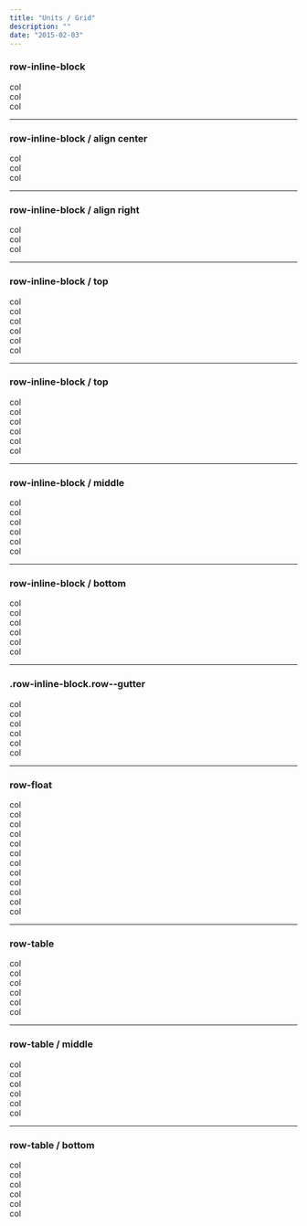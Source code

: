 ```yaml
---
title: "Units / Grid"
description: ""
date: "2015-02-03"
---
```


<div class="container test-container">
  <h3>row-inline-block</h3>
  <div class="row-inline-block">
    <div class="col test-row-col t-bs-6of12 t-xs-4of12 t-sm-3of12 t-md-2of12 t-lg-2of12">
      col
    </div>
    <div class="col test-row-col t-bs-6of12 t-xs-4of12 t-sm-3of12 t-md-2of12 t-lg-2of12">
      col
    </div>
    <div class="col test-row-col t-bs-6of12 t-xs-4of12 t-sm-3of12 t-md-2of12 t-lg-2of12">
      col
    </div>
  </div>
</div>

<hr>

<div class="container test-container">
  <h3>row-inline-block / align center</h3>
  <div class="row-inline-block row--center">
    <div class="col test-row-col t-bs-6of12 t-xs-4of12 t-sm-3of12 t-md-2of12 t-lg-2of12">
      col
    </div>
    <div class="col test-row-col t-bs-6of12 t-xs-4of12 t-sm-3of12 t-md-2of12 t-lg-2of12">
      col
    </div>
    <div class="col test-row-col t-bs-6of12 t-xs-4of12 t-sm-3of12 t-md-2of12 t-lg-2of12">
      col
    </div>
  </div>
</div>

<hr>

<div class="container test-container">
  <h3>row-inline-block / align right</h3>
  <div class="row-inline-block row--right">
    <div class="col test-row-col t-bs-6of12 t-xs-4of12 t-sm-3of12 t-md-2of12 t-lg-2of12">
      col
    </div>
    <div class="col test-row-col t-bs-6of12 t-xs-4of12 t-sm-3of12 t-md-2of12 t-lg-2of12">
      col
    </div>
    <div class="col test-row-col t-bs-6of12 t-xs-4of12 t-sm-3of12 t-md-2of12 t-lg-2of12">
      col
    </div>
  </div>
</div>

<hr>

<div class="container-full test-container">
  <h3>row-inline-block / top</h3>
  <div class="row-inline-block">
    <div class="col test-row-col t-bs-6of12 t-xs-4of12 t-sm-3of12 t-md-2of12 t-lg-2of12">
      col
    </div>
    <div class="col test-row-col t-bs-6of12 t-xs-4of12 t-sm-3of12 t-md-2of12 t-lg-2of12">
      col
    </div>
    <div class="col test-row-col test-row-col--height t-bs-6of12 t-xs-4of12 t-sm-3of12 t-md-2of12 t-lg-2of12">
      col
    </div>
    <div class="col test-row-col t-bs-6of12 t-xs-4of12 t-sm-3of12 t-md-2of12 t-lg-2of12">
      col
    </div>
    <div class="col test-row-col t-bs-6of12 t-xs-4of12 t-sm-3of12 t-md-2of12 t-lg-2of12">
      col
    </div>
    <div class="col test-row-col t-bs-6of12 t-xs-4of12 t-sm-3of12 t-md-2of12 t-lg-2of12">
      col
    </div>
  </div>
</div>

<hr>

<div class="container test-container">
  <h3>row-inline-block / top</h3>
  <div class="row-inline-block">
    <div class="col test-row-col t-bs-6of12 t-xs-4of12 t-sm-3of12 t-md-2of12 t-lg-2of12">
      col
    </div>
    <div class="col test-row-col t-bs-6of12 t-xs-4of12 t-sm-3of12 t-md-2of12 t-lg-2of12">
      col
    </div>
    <div class="col test-row-col test-row-col--height t-bs-6of12 t-xs-4of12 t-sm-3of12 t-md-2of12 t-lg-2of12">
      col
    </div>
    <div class="col test-row-col t-bs-6of12 t-xs-4of12 t-sm-3of12 t-md-2of12 t-lg-2of12">
      col
    </div>
    <div class="col test-row-col t-bs-6of12 t-xs-4of12 t-sm-3of12 t-md-2of12 t-lg-2of12">
      col
    </div>
    <div class="col test-row-col t-bs-6of12 t-xs-4of12 t-sm-3of12 t-md-2of12 t-lg-2of12">
      col
    </div>
  </div>
</div>

<hr>

<div class="container test-container">
  <h3>row-inline-block / middle</h3>
  <div class="row-inline-block row--middle">
    <div class="col test-row-col t-bs-6of12 t-xs-4of12 t-sm-3of12 t-md-2of12 t-lg-2of12">
      col
    </div>
    <div class="col test-row-col t-bs-6of12 t-xs-4of12 t-sm-3of12 t-md-2of12 t-lg-2of12">
      col
    </div>
    <div class="col test-row-col test-row-col--height t-bs-6of12 t-xs-4of12 t-sm-3of12 t-md-2of12 t-lg-2of12">
      col
    </div>
    <div class="col test-row-col t-bs-6of12 t-xs-4of12 t-sm-3of12 t-md-2of12 t-lg-2of12">
      col
    </div>
    <div class="col test-row-col t-bs-6of12 t-xs-4of12 t-sm-3of12 t-md-2of12 t-lg-2of12">
      col
    </div>
    <div class="col test-row-col t-bs-6of12 t-xs-4of12 t-sm-3of12 t-md-2of12 t-lg-2of12">
      col
    </div>
  </div>
</div>

<hr>

<div class="container test-container">
  <h3>row-inline-block / bottom</h3>
  <div class="row-inline-block row--bottom">
    <div class="col test-row-col t-bs-6of12 t-xs-4of12 t-sm-3of12 t-md-2of12 t-lg-2of12">
      col
    </div>
    <div class="col test-row-col t-bs-6of12 t-xs-4of12 t-sm-3of12 t-md-2of12 t-lg-2of12">
      col
    </div>
    <div class="col test-row-col test-row-col--height t-bs-6of12 t-xs-4of12 t-sm-3of12 t-md-2of12 t-lg-2of12">
      col
    </div>
    <div class="col test-row-col t-bs-6of12 t-xs-4of12 t-sm-3of12 t-md-2of12 t-lg-2of12">
      col
    </div>
    <div class="col test-row-col t-bs-6of12 t-xs-4of12 t-sm-3of12 t-md-2of12 t-lg-2of12">
      col
    </div>
    <div class="col test-row-col t-bs-6of12 t-xs-4of12 t-sm-3of12 t-md-2of12 t-lg-2of12">
      col
    </div>
  </div>
</div>

<hr>

<div class="container test-container">
  <h3>.row-inline-block.row--gutter</h3>
  <div class="row-inline-block row--gutter">
    <div class=" col test-row-col t-bs-3of12 t-xs-4of12 t-sm-6of12 t-md-2of12 t-lg-2of12">
      col
    </div>
    <div class="col test-row-col t-bs-3of12 t-xs-4of12 t-sm-6of12 t-md-2of12 t-lg-2of12">
      col
    </div>
    <div class="col test-row-col test-row-col--height t-bs-3of12 t-xs-4of12 t-sm-6of12 t-md-2of12 t-lg-2of12">
      col
    </div>
    <div class="col test-row-col t-bs-3of12 t-xs-4of12 t-sm-6of12 t-md-2of12 t-lg-2of12">
      col
    </div>
    <div class="col test-row-col t-bs-3of12 t-xs-4of12 t-sm-6of12 t-md-2of12 t-lg-2of12">
      col
    </div>
    <div class="col test-row-col t-bs-3of12 t-xs-4of12 t-sm-6of12 t-md-2of12 t-lg-2of12">
      col
    </div>
  </div>
</div>

<hr>

<div class="container test-container">
  <h3>row-float</h3>
  <div class="row-float">
    <div class="col test-row-col t-bs-6of12 t-xs-4of12 t-sm-3of12 t-md-2of12 t-lg-2of12">
      col
    </div>
    <div class="col test-row-col t-bs-6of12 t-xs-4of12 t-sm-3of12 t-md-2of12 t-lg-2of12">
      col
    </div>
    <div class="col test-row-col t-bs-6of12 t-xs-4of12 t-sm-3of12 t-md-2of12 t-lg-2of12">
      col
    </div>
    <div class="col test-row-col t-bs-6of12 t-xs-4of12 t-sm-3of12 t-md-2of12 t-lg-2of12">
      col
    </div>
    <div class="col test-row-col t-bs-6of12 t-xs-4of12 t-sm-3of12 t-md-2of12 t-lg-2of12">
      col
    </div>
    <div class="col test-row-col--height test-row-col t-bs-6of12 t-xs-4of12 t-sm-3of12 t-md-2of12 t-lg-2of12">
      col
    </div>
    <div class="col test-row-col t-bs-6of12 t-xs-4of12 t-sm-3of12 t-md-2of12 t-lg-2of12">
      col
    </div>
    <div class="col test-row-col t-bs-6of12 t-xs-4of12 t-sm-3of12 t-md-2of12 t-lg-2of12">
      col
    </div>
    <div class="col test-row-col t-bs-6of12 t-xs-4of12 t-sm-3of12 t-md-2of12 t-lg-2of12">
      col
    </div>
    <div class="col test-row-col t-bs-6of12 t-xs-4of12 t-sm-3of12 t-md-2of12 t-lg-2of12">
      col
    </div>
    <div class="col test-row-col t-bs-6of12 t-xs-4of12 t-sm-3of12 t-md-2of12 t-lg-2of12">
      col
    </div>
    <div class="col test-row-col t-bs-6of12 t-xs-4of12 t-sm-3of12 t-md-2of12 t-lg-2of12">
      col
    </div>
  </div>
</div>

<hr>

<div class="container test-container">
  <h3>row-table</h3>
  <div class="row-table">
    <div class="col test-row-col t-xs-2of12">
      col
    </div>
    <div class="col test-row-col t-xs-2of12">
      col
    </div>
    <div class="col test-row-col--height test-row-col t-xs-2of12">
      col
    </div>
    <div class="col test-row-col t-xs-2of12">
      col
    </div>
    <div class="col test-row-col t-xs-2of12">
      col
    </div>
    <div class="col test-row-col t-xs-2of12">
      col
    </div>
  </div>
</div>

<hr>

<div class="container test-container">
  <h3>row-table / middle</h3>
  <div class="row-table row--middle">
    <div class="col test-row-col t-xs-2of12">
      col
    </div>
    <div class="col test-row-col t-xs-2of12">
      col
    </div>
    <div class="col test-row-col t-xs-2of12">
      col
    </div>
    <div class="col test-row-col test-row-col--height t-xs-2of12">
      col
    </div>
    <div class="col test-row-col t-xs-2of12">
      col
    </div>
    <div class="col test-row-col t-xs-2of12">
      col
    </div>
  </div>
</div>

<hr>

<div class="container test-container">
  <h3>row-table / bottom</h3>
  <div class="row-table row--bottom">
    <div class="col test-row-col t-xs-2of12">
      col
    </div>
    <div class="col test-row-col t-xs-2of12">
      col
    </div>
    <div class="col test-row-col test-row-col--height t-xs-2of12">
      col
    </div>
    <div class="col test-row-col t-xs-2of12">
      col
    </div>
    <div class="col test-row-col t-xs-2of12">
      col
    </div>
    <div class="col test-row-col t-xs-2of12">
      col
    </div>
  </div>
</div>

